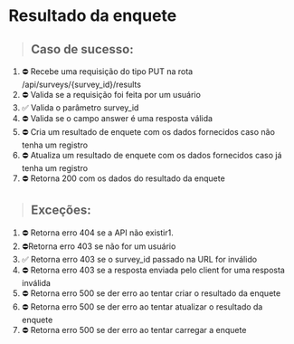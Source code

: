 # Resultado da enquete

> ## Caso de sucesso:
1. ⛔️ Recebe uma requisição do tipo PUT na rota /api/surveys/{survey_id}/results
2. ⛔️ Valida se a requisição foi feita por um usuário
3. ✅ Valida o parâmetro survey_id
4. ⛔️ Valida se o campo answer é uma resposta válida
5. ⛔️ Cria um resultado de enquete com os dados fornecidos caso não tenha um registro
6. ⛔️ Atualiza um resultado de enquete com os dados fornecidos caso já tenha um registro
7. ⛔️ Retorna 200 com os dados do resultado da enquete

> ## Exceções:
1. ⛔️ Retorna erro 404 se a API não existir1. 
2. ⛔️Retorna erro 403 se não for um usuário
3. ✅ Retorna erro 403 se o survey_id passado na URL for inválido
4. ⛔️ Retorna erro 403 se a resposta enviada pelo client for uma resposta inválida
5. ⛔️ Retorna erro 500 se der erro ao tentar criar o resultado da enquete
6. ⛔️ Retorna erro 500 se der erro ao tentar atualizar o resultado da enquete
7. ⛔️ Retorna erro 500 se der erro ao tentar carregar a enquete